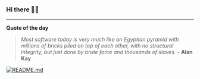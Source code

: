 ### Hi there 👋🏻


---

**Quote of the day**

> *Most software today is very much like an Egyptian pyramid with millions of bricks piled on top of each other, with no structural integrity, but just done by brute force and thousands of slaves.* - **Alan Kay** 

[![README.md](https://github.com/marcolovazzano/marcolovazzano/actions/workflows/readme.yml/badge.svg)](https://github.com/marcolovazzano/marcolovazzano/actions/workflows/readme.yml)

